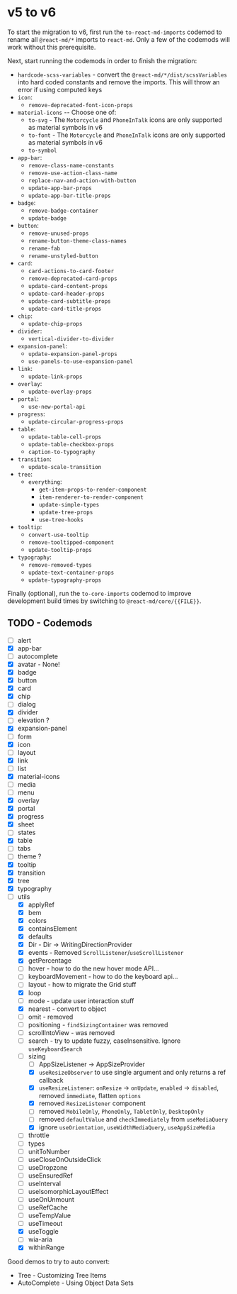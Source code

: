 # v5 to v6

To start the migration to v6, first run the `to-react-md-imports` codemod to
rename all `@react-md/*` imports to `react-md`. Only a few of the codemods will
work without this prerequisite.

Next, start running the codemods in order to finish the migration:

- `hardcode-scss-variables` - convert the `@react-md/*/dist/scssVariables` into
  hard coded constants and remove the imports. This will throw an error if using
  computed keys
- `icon`:
  - `remove-deprecated-font-icon-props`
- `material-icons` -- Choose one of:
  - `to-svg` - The `Motorcycle` and `PhoneInTalk` icons are only supported as
    material symbols in v6
  - `to-font` - The `Motorcycle` and `PhoneInTalk` icons are only supported as
    material symbols in v6
  - `to-symbol`
- `app-bar`:
  - `remove-class-name-constants`
  - `remove-use-action-class-name`
  - `replace-nav-and-action-with-button`
  - `update-app-bar-props`
  - `update-app-bar-title-props`
- `badge`:
  - `remove-badge-container`
  - `update-badge`
- `button`:
  - `remove-unused-props`
  - `rename-button-theme-class-names`
  - `rename-fab`
  - `rename-unstyled-button`
- `card`:
  - `card-actions-to-card-footer`
  - `remove-deprecated-card-props`
  - `update-card-content-props`
  - `update-card-header-props`
  - `update-card-subtitle-props`
  - `update-card-title-props`
- `chip`:
  - `update-chip-props`
- `divider`:
  - `vertical-divider-to-divider`
- `expansion-panel`:
  - `update-expansion-panel-props`
  - `use-panels-to-use-expansion-panel`
- `link`:
  - `update-link-props`
- `overlay`:
  - `update-overlay-props`
- `portal`:
  - `use-new-portal-api`
- `progress`:
  - `update-circular-progress-props`
- `table`:
  - `update-table-cell-props`
  - `update-table-checkbox-props`
  - `caption-to-typography`
- `transition`:
  - `update-scale-transition`
- `tree`:
  - `everything`:
    - `get-item-props-to-render-component`
    - `item-renderer-to-render-component`
    - `update-simple-types`
    - `update-tree-props`
    - `use-tree-hooks`
- `tooltip`:
  - `convert-use-tooltip`
  - `remove-tooltipped-component`
  - `update-tooltip-props`
- `typography`:
  - `remove-removed-types`
  - `update-text-container-props`
  - `update-typography-props`

Finally (optional), run the `to-core-imports` codemod to improve development
build times by switching to `@react-md/core/{{FILE}}`.

## TODO - Codemods

- [ ] alert
- [x] app-bar
- [ ] autocomplete
- [x] avatar - None!
- [x] badge
- [x] button
- [x] card
- [x] chip
- [ ] dialog
- [x] divider
- [ ] elevation ?
- [x] expansion-panel
- [ ] form
- [x] icon
- [ ] layout
- [x] link
- [ ] list
- [x] material-icons
- [ ] media
- [ ] menu
- [x] overlay
- [x] portal
- [x] progress
- [x] sheet
- [ ] states
- [x] table
- [ ] tabs
- [ ] theme ?
- [x] tooltip
- [x] transition
- [x] tree
- [x] typography
- [ ] utils
  - [x] applyRef
  - [x] bem
  - [x] colors
  - [x] containsElement
  - [x] defaults
  - [x] Dir - Dir -> WritingDirectionProvider
  - [x] events - Removed `ScrollListener`/`useScrollListener`
  - [x] getPercentage
  - [ ] hover - how to do the new hover mode API...
  - [ ] keyboardMovement - how to do the keyboard api...
  - [ ] layout - how to migrate the Grid stuff
  - [x] loop
  - [ ] mode - update user interaction stuff
  - [x] nearest - convert to object
  - [ ] omit - removed
  - [ ] positioning - `findSizingContainer` was removed
  - [ ] scrollIntoView - was removed
  - [ ] search - try to update fuzzy, caseInsensitive. Ignore `useKeyboardSearch`
  - [ ] sizing
    - [ ] AppSizeListener -> AppSizeProvider
    - [x] `useResizeObserver` to use single argument and only returns a ref callback
    - [x] `useResizeListener`: `onResize` -> `onUpdate`, `enabled` -> `disabled`, removed `immediate`, flatten `options`
    - [x] removed `ResizeListener` component
    - [ ] removed `MobileOnly`, `PhoneOnly`, `TabletOnly`, `DesktopOnly`
    - [ ] removed `defaultValue` and `checkImmediately` from `useMediaQuery`
    - [x] ignore `useOrientation`, `useWidthMediaQuery`, `useAppSizeMedia`
  - [ ] throttle
  - [ ] types
  - [ ] unitToNumber
  - [ ] useCloseOnOutsideClick
  - [ ] useDropzone
  - [ ] useEnsuredRef
  - [ ] useInterval
  - [ ] useIsomorphicLayoutEffect
  - [ ] useOnUnmount
  - [ ] useRefCache
  - [ ] useTempValue
  - [ ] useTimeout
  - [x] useToggle
  - [ ] wia-aria
  - [x] withinRange

Good demos to try to auto convert:

- Tree - Customizing Tree Items
- AutoComplete - Using Object Data Sets
